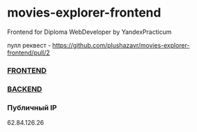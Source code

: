 # movies-explorer-frontend
Frontend for Diploma WebDeveloper by YandexPracticum

пулл реквест - https://github.com/plushazavr/movies-explorer-frontend/pull/2

### [FRONTEND](https://diploma.kazantseva.nomoredomains.sbs)

### [BACKEND](https://api.diploma.kazantseva.nomoredomains.sbs)

### Публичный IP

62.84.126.26
